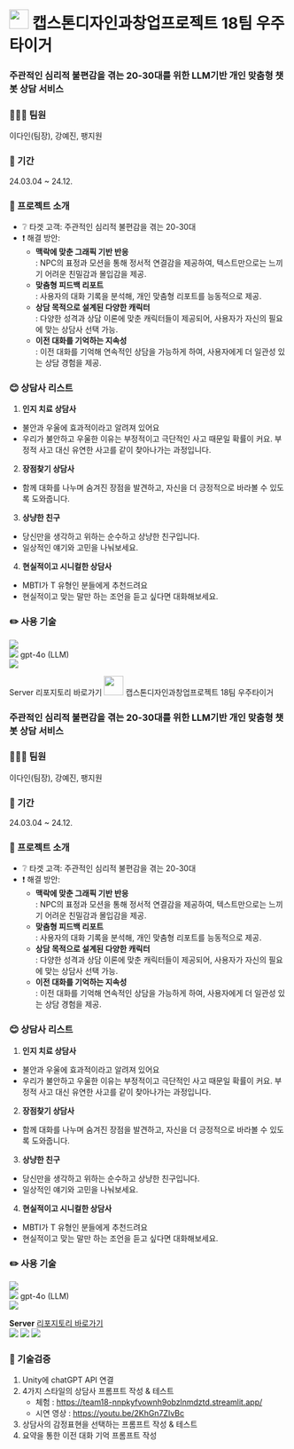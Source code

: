 # <img src="https://file.notion.so/f/f/814ce92c-f43f-4be5-b3c1-f67cf319bf48/c76f84d9-fd43-4733-8e7e-ddf5bfb4a88a/%EC%9A%B0%EC%A3%BC%ED%83%80%EC%9D%B4%EA%B1%B0_%EB%A1%9C%EA%B3%A0_black.png?id=5ae38cae-840c-4acd-bcf8-094ae7c5ea58&table=block&spaceId=814ce92c-f43f-4be5-b3c1-f67cf319bf48&expirationTimestamp=1718618400000&signature=BInsqRGl4ELkK69N2tcmCHO4nO0W11u9UhhPwXG2M6k&downloadName=%EC%9A%B0%EC%A3%BC%ED%83%80%EC%9D%B4%EA%B1%B0_%EB%A1%9C%EA%B3%A0_black.png" width="35"> 캡스톤디자인과창업프로젝트 18팀 우주타이거
### 주관적인 심리적 불편감을 겪는 20-30대를 위한 LLM기반 개인 맞춤형 챗봇 상담 서비스

### 👩‍👧‍👧 팀원
이다인(팀장), 강예진, 팽지원
### 📆 기간
24.03.04 ~ 24.12.

### 📌 프로젝트 소개
+ ❔ 타겟 고객: 주관적인 심리적 불편감을 겪는 20-30대
+ ❗ 해결 방안: 
  + **맥락에 맞춘 그래픽 기반 반응**<br>: NPC의 표정과 모션을 통해 정서적 연결감을 제공하여, 텍스트만으로는 느끼기 어려운 친밀감과 몰입감을 제공.
  + **맞춤형 피드백 리포트**<br>: 사용자의 대화 기록을 분석해, 개인 맞춤형 리포트를 능동적으로 제공.
  + **상담 목적으로 설계된 다양한 캐릭터**<br>: 다양한 성격과 상담 이론에 맞춘 캐릭터들이 제공되어, 사용자가 자신의 필요에 맞는 상담사 선택 가능.
  + **이전 대화를 기억하는 지속성**<br>: 이전 대화를 기억해 연속적인 상담을 가능하게 하여, 사용자에게 더 일관성 있는 상담 경험을 제공.

### 😊 상담사 리스트
1. **인지 치료 상담사**
  + 불안과 우울에 효과적이라고 알려져 있어요
  + 우리가 불안하고 우울한 이유는 부정적이고 극단적인 사고 때문일 확률이 커요. 부정적 사고 대신  유연한 사고를 같이 찾아나가는 과정입니다.


2. **장점찾기 상담사**
  + 함께 대화를 나누며 숨겨진 장점을 발견하고, 자신을 더 긍정적으로 바라볼 수 있도록 도와줍니다.


3. **상냥한 친구**
  + 당신만을 생각하고 위하는 순수하고 상냥한 친구입니다.
  + 일상적인 얘기와 고민을 나눠보세요.


4. **현실적이고 시니컬한 상담사**
  + MBTI가 T 유형인 분들에게 추천드려요
  + 현실적이고 맞는 말만 하는 조언을 듣고 싶다면 대화해보세요.

### ✏️ 사용 기술
<a href="https://unity.com/kr" target="_blank"><img src="https://img.shields.io/badge/Unity-100000?style=for-the-badge&logo=unity&logoColor=white"/></a><br>
<a href="https://openai.com/index/hello-gpt-4o/" target="_blank"><img src="https://img.shields.io/badge/OpenAI-412991?style=for-the-badge&logo=openai&logoColor=white"/></a> gpt-4o (LLM)<br>
<a href="https://sqlite.org/" target="_blank"><img src="https://img.shields.io/badge/SQLite-07405E?style=for-the-badge&logo=sqlite&logoColor=white"/></a>

Server 리포지토리 바로가기 <img src="https://file.notion.so/f/f/814ce92c-f43f-4be5-b3c1-f67cf319bf48/c76f84d9-fd43-4733-8e7e-ddf5bfb4a88a/%EC%9A%B0%EC%A3%BC%ED%83%80%EC%9D%B4%EA%B1%B0_%EB%A1%9C%EA%B3%A0_black.png?id=5ae38cae-840c-4acd-bcf8-094ae7c5ea58&table=block&spaceId=814ce92c-f43f-4be5-b3c1-f67cf319bf48&expirationTimestamp=1718618400000&signature=BInsqRGl4ELkK69N2tcmCHO4nO0W11u9UhhPwXG2M6k&downloadName=%EC%9A%B0%EC%A3%BC%ED%83%80%EC%9D%B4%EA%B1%B0_%EB%A1%9C%EA%B3%A0_black.png" width="35"> 캡스톤디자인과창업프로젝트 18팀 우주타이거
### 주관적인 심리적 불편감을 겪는 20-30대를 위한 LLM기반 개인 맞춤형 챗봇 상담 서비스

### 👩‍👧‍👧 팀원
이다인(팀장), 강예진, 팽지원
### 📆 기간
24.03.04 ~ 24.12.

### 📌 프로젝트 소개
+ ❔ 타겟 고객: 주관적인 심리적 불편감을 겪는 20-30대
+ ❗ 해결 방안: 
  + **맥락에 맞춘 그래픽 기반 반응**<br>: NPC의 표정과 모션을 통해 정서적 연결감을 제공하여, 텍스트만으로는 느끼기 어려운 친밀감과 몰입감을 제공.
  + **맞춤형 피드백 리포트**<br>: 사용자의 대화 기록을 분석해, 개인 맞춤형 리포트를 능동적으로 제공.
  + **상담 목적으로 설계된 다양한 캐릭터**<br>: 다양한 성격과 상담 이론에 맞춘 캐릭터들이 제공되어, 사용자가 자신의 필요에 맞는 상담사 선택 가능.
  + **이전 대화를 기억하는 지속성**<br>: 이전 대화를 기억해 연속적인 상담을 가능하게 하여, 사용자에게 더 일관성 있는 상담 경험을 제공.

### 😊 상담사 리스트
1. **인지 치료 상담사**
  + 불안과 우울에 효과적이라고 알려져 있어요
  + 우리가 불안하고 우울한 이유는 부정적이고 극단적인 사고 때문일 확률이 커요. 부정적 사고 대신  유연한 사고를 같이 찾아나가는 과정입니다.


2. **장점찾기 상담사**
  + 함께 대화를 나누며 숨겨진 장점을 발견하고, 자신을 더 긍정적으로 바라볼 수 있도록 도와줍니다.


3. **상냥한 친구**
  + 당신만을 생각하고 위하는 순수하고 상냥한 친구입니다.
  + 일상적인 얘기와 고민을 나눠보세요.


4. **현실적이고 시니컬한 상담사**
  + MBTI가 T 유형인 분들에게 추천드려요
  + 현실적이고 맞는 말만 하는 조언을 듣고 싶다면 대화해보세요.

### ✏️ 사용 기술
<a href="https://unity.com/kr" target="_blank"><img src="https://img.shields.io/badge/Unity-100000?style=for-the-badge&logo=unity&logoColor=white"/></a><br>
<a href="https://openai.com/index/hello-gpt-4o/" target="_blank"><img src="https://img.shields.io/badge/OpenAI-412991?style=for-the-badge&logo=openai&logoColor=white"/></a> gpt-4o (LLM)<br>
<a href="https://sqlite.org/" target="_blank"><img src="https://img.shields.io/badge/SQLite-07405E?style=for-the-badge&logo=sqlite&logoColor=white"/></a>

**Server** [리포지토리 바로가기](https://github.com/yjk395/Team18-Server) <br>
<img src="https://img.shields.io/badge/node.js-6DA55F?style=for-the-badge&logo=node.js&logoColor=white"/></a>
<img src="https://img.shields.io/badge/Vercel-000000?style=for-the-badge&logo=vercel&logoColor=white"/></a>
<img src="https://img.shields.io/badge/OpenAI%20API-eee?style=for-the-badge&logo=openai&logoColor=412991"/></a>

### 📝 기술검증
1. Unity에 chatGPT API 연결
2. 4가지 스타일의 상담사 프롬프트 작성 & 테스트
   + 체험 : https://team18-nnpkyfvownh9obzlnmdztd.streamlit.app/
   + 시연 영상 : https://youtu.be/2KhGn7ZIvBc
3. 상담사의 감정표현을 선택하는 프롬프트 작성 & 테스트
4. 요약을 통한 이전 대화 기억 프롬프트 작성

